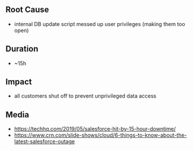 ## Root Cause

- internal DB update script messed up user privileges (making them too open)

## Duration

- ~15h

## Impact

- all customers shut off to prevent unprivileged data access

## Media

- https://techhq.com/2019/05/salesforce-hit-by-15-hour-downtime/
- https://www.crn.com/slide-shows/cloud/6-things-to-know-about-the-latest-salesforce-outage
